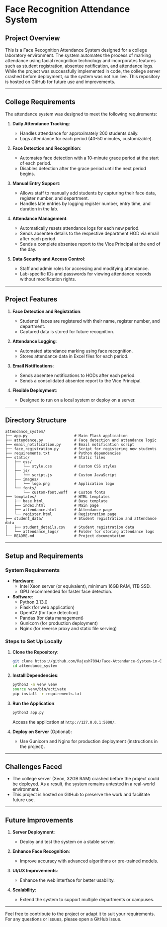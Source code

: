 # Face Recognition Attendance System

## **Project Overview**
This is a Face Recognition Attendance System designed for a college laboratory environment. The system automates the process of marking attendance using facial recognition technology and incorporates features such as student registration, absentee notification, and attendance logs. While the project was successfully implemented in code, the college server crashed before deployment, so the system was not run live. This repository is hosted on GitHub for future use and improvements.

---

## **College Requirements**
The attendance system was designed to meet the following requirements:

1. **Daily Attendance Tracking**:
   - Handles attendance for approximately 200 students daily.
   - Logs attendance for each period (40-50 minutes, customizable).

2. **Face Detection and Recognition**:
   - Automates face detection with a 10-minute grace period at the start of each period.
   - Disables detection after the grace period until the next period begins.

3. **Manual Entry Support**:
   - Allows staff to manually add students by capturing their face data, register number, and department.
   - Handles late entries by logging register number, entry time, and duration in the lab.

4. **Attendance Management**:
   - Automatically resets attendance logs for each new period.
   - Sends absentee details to the respective department HOD via email after each period.
   - Sends a complete absentee report to the Vice Principal at the end of the day.

5. **Data Security and Access Control**:
   - Staff and admin roles for accessing and modifying attendance.
   - Lab-specific IDs and passwords for viewing attendance records without modification rights.

---

## **Project Features**

1. **Face Detection and Registration**:
   - Students' faces are registered with their name, register number, and department.
   - Captured data is stored for future recognition.

2. **Attendance Logging**:
   - Automated attendance marking using face recognition.
   - Stores attendance data in Excel files for each period.

3. **Email Notifications**:
   - Sends absentee notifications to HODs after each period.
   - Sends a consolidated absentee report to the Vice Principal.

4. **Flexible Deployment**:
   - Designed to run on a local system or deploy on a server.

---

## **Directory Structure**
```plaintext
attendance_system/
├── app.py                     # Main Flask application
├── attendance.py              # Face detection and attendance logic
├── email_notification.py      # Email notification script
├── face_registration.py       # Script for registering new students
├── requirements.txt           # Python dependencies
├── static/                    # Static files
│   ├── css/
│   │   └── style.css          # Custom CSS styles
│   ├── js/
│   │   └── script.js          # Custom JavaScript
│   ├── images/
│   │   └── logo.png           # Application logo
│   └── fonts/
│       └── custom-font.woff   # Custom fonts
├── templates/                 # HTML templates
│   ├── base.html              # Base template
│   ├── index.html             # Main page
│   ├── attendance.html        # Attendance page
│   └── register.html          # Registration page
├── student_data/              # Student registration and attendance data
│   ├── student_details.csv    # Student registration data
│   └── attendance_logs/       # Folder for storing attendance logs
└── README.md                  # Project documentation
```

---

## **Setup and Requirements**

### **System Requirements**
- **Hardware**:
  - Intel Xeon server (or equivalent), minimum 16GB RAM, 1TB SSD.
  - GPU recommended for faster face detection.
- **Software**:
  - Python 3.13.0
  - Flask (for web application)
  - OpenCV (for face detection)
  - Pandas (for data management)
  - Gunicorn (for production deployment)
  - Nginx (for reverse proxy and static file serving)

### **Steps to Set Up Locally**
1. **Clone the Repository**:
   ```bash
   git clone https://github.com/Rajesh7094/Face-Attendance-System-in-College-Server.git
   cd attendance_system
   ```

2. **Install Dependencies**:
   ```bash
   python3 -m venv venv
   source venv/bin/activate
   pip install -r requirements.txt
   ```

3. **Run the Application**:
   ```bash
   python3 app.py
   ```
   Access the application at `http://127.0.0.1:5000/`.

4. **Deploy on Server** (Optional):
   - Use Gunicorn and Nginx for production deployment (instructions in the project).

---

## **Challenges Faced**
- The college server (Xeon, 32GB RAM) crashed before the project could be deployed. As a result, the system remains untested in a real-world environment.
- This project is hosted on GitHub to preserve the work and facilitate future use.

---

## **Future Improvements**
1. **Server Deployment**:
   - Deploy and test the system on a stable server.

2. **Enhance Face Recognition**:
   - Improve accuracy with advanced algorithms or pre-trained models.

3. **UI/UX Improvements**:
   - Enhance the web interface for better usability.

4. **Scalability**:
   - Extend the system to support multiple departments or campuses.

---

Feel free to contribute to the project or adapt it to suit your requirements. For any questions or issues, please open a GitHub issue.
